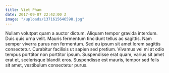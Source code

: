 ```yaml
---
title: Viet Pham
date: 2017-09-07 22:42:00 Z
image: "/uploads/1371615646598.jpg"
---
```


Nullam volutpat quam a auctor dictum. Aliquam tempor gravida interdum. Duis quis urna velit. Mauris fermentum tincidunt tellus ac sagittis. Nam semper viverra purus non fermentum. Sed eu ipsum sit amet lorem sagittis consectetur. Curabitur facilisis ut sapien sed pretium. Vivamus vel mi at odio tempus porttitor non porttitor ipsum. Suspendisse erat quam, varius sit amet erat et, scelerisque blandit eros. Suspendisse est mauris, tempor sed felis sit amet, vestibulum consectetur purus.